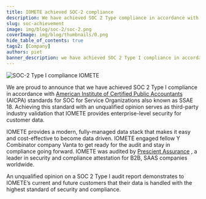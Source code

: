 ```yaml
---
title: IOMETE achieved SOC-2 compliance
description: We have achieved SOC 2 Type compliance in accordance with American Institute of Certified Public Accountants (AICPA) standards for SOC for Service Organizations also known as SSAE 18
slug: soc-achievement
image: img/blog/soc-2/soc-2.png
coverImage: img/blog/thumbnails/0.png
hide_table_of_contents: true
tags2: [Company]
authors: piet
banner_description: we have achieved SOC 2 Type I compliance in accordance with American Institute of Certified Public Accountants (AICPA) standards for SOC for Service Organizations
---
```


![SOC-2 Type I compliance IOMETE ](/img/blog/soc-2/soc-2.png)

<!-- truncate -->

We are proud to announce that we have achieved SOC 2 Type I compliance in accordance with [American Institute of Certified Public Accountants](https://www.linkedin.com/company/american-institute-of-certified-public-accountants/) (AICPA) standards for SOC for Service Organizations also known as SSAE 18. Achieving this standard with an unqualified opinion serves as third-party industry validation that IOMETE provides enterprise-level security for customer data.

IOMETE provides a modern, fully-managed data stack that makes it easy and cost-effective to become data driven. IOMETE engaged fellow Y Combinator company Vanta to get ready for the audit and stay in compliance going forward. IOMETE was audited by [Prescient Assurance](https://www.linkedin.com/company/prescient-assurance/) , a leader in security and compliance attestation for B2B, SAAS companies worldwide.

An unqualified opinion on a SOC 2 Type I audit report demonstrates to IOMETE’s current and future customers that their data is handled with the highest standard of security and compliance.
